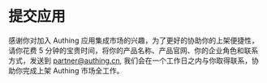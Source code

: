 # 提交应用

<LastUpdated/>

感谢你对加入 Authing 应用集成市场的兴趣，为了更好的协助你的上架便捷性，请你花费 5 分钟的宝贵时间，将你的产品名称、产品官网、你的企业角色和联系方式，发送到 <a href="mailto: partner@authing.cn">partner@authing.cn</a>, 我们会在一个工作日之内与你取得联系，协助你完成上架 Authing 市场全工作。
